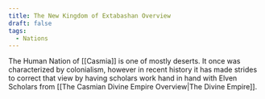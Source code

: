 ```yaml
---
title: The New Kingdom of Extabashan Overview
draft: false
tags:
  - Nations
---
```

The Human Nation of [[Casmia]] is one of mostly deserts. It once was characterized by colonialism, however in recent history it has made strides to correct that view by having scholars work hand in hand with Elven Scholars from [[The Casmian Divine Empire Overview|The Divine Empire]].
